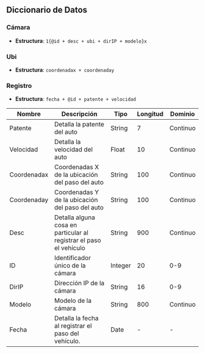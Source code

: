 ﻿## Diccionario de Datos

### Cámara
- **Estructura**: `1{@id + desc + ubi + dirIP + modelo}x`

### Ubi
- **Estructura**: `coordenadax + coordenaday`

### Registro
- **Estructura**: `fecha + @id + patente + velocidad`

| Nombre        | Descripción                                           | Tipo    | Longitud | Dominio   |
|---------------|-------------------------------------------------------|---------|----------|-----------|
| Patente       | Detalla la patente del auto                            | String  | 7        | Continuo  |
| Velocidad     | Detalla la velocidad del auto                          | Float   | 10       | Continuo  |
| Coordenadax   | Coordenadas X de la ubicación del paso del auto       | String  | 100      | Continuo  |
| Coordenaday   | Coordenadas Y de la ubicación del paso del auto       | String  | 100      | Continuo  |
| Desc          | Detalla alguna cosa en particular al registrar el paso el vehículo | String  | 900      | Continuo  |
| ID            | Identificador único de la cámara                       | Integer | 20       | 0-9       |
| DirIP         | Dirección IP de la cámara                             | String  | 16       | 0-9       |
| Modelo        | Modelo de la cámara                                   | String  | 800      | Continuo  |
| Fecha         | Detalla la fecha al registrar el paso del vehículo.   | Date    | -        | -         |


